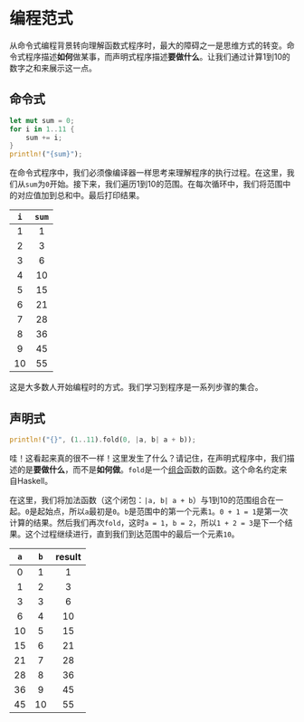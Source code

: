 # 编程范式

从命令式编程背景转向理解函数式程序时，最大的障碍之一是思维方式的转变。命令式程序描述**如何**做某事，而声明式程序描述**要做什么**。让我们通过计算1到10的数字之和来展示这一点。

## 命令式

```rust
let mut sum = 0;
for i in 1..11 {
    sum += i;
}
println!("{sum}");
```

在命令式程序中，我们必须像编译器一样思考来理解程序的执行过程。在这里，我们从`sum`为`0`开始。接下来，我们遍历1到10的范围。在每次循环中，我们将范围中的对应值加到总和中。最后打印结果。

| `i` | `sum` |
| :-: | :---: |
|  1  |   1   |
|  2  |   3   |
|  3  |   6   |
|  4  |  10   |
|  5  |  15   |
|  6  |  21   |
|  7  |  28   |
|  8  |  36   |
|  9  |  45   |
| 10  |  55   |

这是大多数人开始编程时的方式。我们学习到程序是一系列步骤的集合。

## 声明式

```rust
println!("{}", (1..11).fold(0, |a, b| a + b));
```

哇！这看起来真的很不一样！这里发生了什么？请记住，在声明式程序中，我们描述的是**要做什么**，而不是**如何做**。`fold`是一个[组合](https://en.wikipedia.org/wiki/Function_composition)函数的函数。这个命名约定来自Haskell。

在这里，我们将加法函数（这个闭包：`|a, b| a + b`）与1到10的范围组合在一起。`0`是起始点，所以`a`最初是`0`。`b`是范围中的第一个元素`1`。`0 + 1 = 1`是第一次计算的结果。然后我们再次`fold`，这时`a = 1`，`b = 2`，所以`1 + 2 = 3`是下一个结果。这个过程继续进行，直到我们到达范围中的最后一个元素`10`。

| `a` | `b` | result |
| :-: | :-: | :----: |
|  0  |  1  |   1    |
|  1  |  2  |   3    |
|  3  |  3  |   6    |
|  6  |  4  |   10   |
| 10  |  5  |   15   |
| 15  |  6  |   21   |
| 21  |  7  |   28   |
| 28  |  8  |   36   |
| 36  |  9  |   45   |
| 45  | 10  |   55   |
